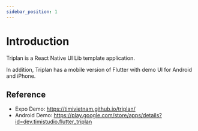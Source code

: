 ```yaml
---
sidebar_position: 1
---
```


# Introduction

Triplan is a React Native UI Lib template application.

In addition, Triplan has a mobile version of Flutter with demo UI for Android and iPhone.

## Reference

- Expo Demo: https://timivietnam.github.io/triplan/
- Android Demo: https://play.google.com/store/apps/details?id=dev.timistudio.flutter_triplan
